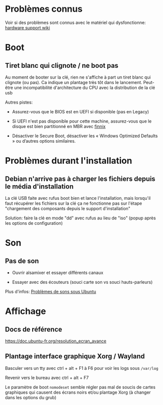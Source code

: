 # Problèmes connus

Voir si des problèmes sont connus avec le matériel qui dysfonctionne: [hardware support wiki](https://wiki.ubuntu.com/HardwareSupport/)

# Boot

## Tiret blanc qui clignote / ne boot pas

Au moment de booter sur la clé, rien ne s'affiche à part un tiret blanc qui clignote (ou pas). Ca indique un plantage très tôt dans le lancement. Peut-être une incompatibilité d'architecture du CPU avec la distribution de la clé usb

Autres pistes: 

- Assurez-vous que le BIOS est en UEFI si disponible (pas en Legacy)
- Si UEFI n'est pas disponible pour cette machine, assurez-vous que le disque est bien partitionné en MBR avec [finnix](CHEATSHEET.md#finnix)

- Désactiver le Secure Boot, désactiver les « Windows Optimized Defaults » ou d’autres options similaires.

# Problèmes durant l'installation

## Debian n'arrive pas à charger les fichiers depuis le média d'installation

La clé USB faite avec rufus boot bien et lance l'installation, mais lorsqu'il faut récupérer les fichiers sur la clé ça ne fonctionne pas sur l'étape "chargement des composants depuis le support d'installation"

Solution: faire la clé en mode "dd" avec rufus au lieu de "iso" (popup après les options de configuration)



# Son

## Pas de son

- Ouvrir alsamixer et essayer différents canaux

- Essayer avec des écouteurs (souci carte son vs souci hauts-parleurs)

Plus d'infos: [Problèmes de sons sous Ubuntu](https://doc.ubuntu-fr.org/son_problemes)

# Affichage

## Docs de référence

https://doc.ubuntu-fr.org/resolution_ecran_avance

## Plantage interface graphique Xorg / Wayland

Basculer vers un tty avec ctrl + alt + F1 à F6 pour voir les logs sous `/var/log`

Revenir vers le bureau avec ctrl + alt + F7

Le paramètre de boot `nomodeset` semble régler pas mal de soucis de cartes graphiques qui causent des écrans noirs et/ou plantage Xorg (à changer dans les options du grub)
